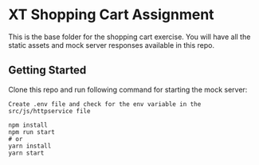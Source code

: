 # XT Shopping Cart Assignment

This is the base folder for the shopping cart exercise. You will have all the static assets and mock server responses available in this repo.

## Getting Started

Clone this repo and run following command for starting the mock server:

```
Create .env file and check for the env variable in the src/js/httpservice file

npm install
npm run start
# or
yarn install
yarn start


```
